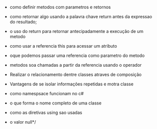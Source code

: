 
- como definir metodos com parametros e retornos
- como retornar algo usando a palavra chave return antes da expressao do resultado;
- o uso do return para retornar antecipadamente a execução de um metodo
- como usar a referencia this para acessar um atributo
- oque podemos passar uma referencia como parametro do metodo
- metodos soa chamadas a partir da referencia usando o operador

- Realizar o relacionamento dentre classes atraves de composição
- Vantagens de se isolar informações repetidas e motra classe
- como namespsace funcionam no c#
- o que forma o nome completo de uma classe
- como as diretivas using sao usadas 
- o valor null*/
